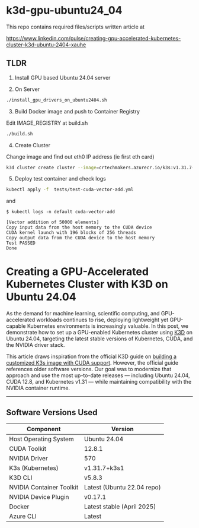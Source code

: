 # k3d-gpu-ubuntu24_04

This repo contains required files/scripts written article at 

https://www.linkedin.com/pulse/creating-gpu-accelerated-kubernetes-cluster-k3d-ubuntu-2404-xauhe


## TLDR

1. Install GPU based Ubuntu 24.04 server

2. On Server

```bash
./install_gpu_drivers_on_ubuntu2404.sh
```
3. Build Docker image and push to Container Registry

Edit IMAGE_REGISTRY at build.sh

```bash
./build.sh
```

4. Create Cluster

Change image and find out eth0 IP address (ie first eth card)

```bash
k3d cluster create cluster --image=crtechmakers.azurecr.io/k3s:v1.31.7-k3s1-cuda-12.8.1-base-ubuntu24.04 --gpus 1 -p 192.168.50.230:8081:80@loadbalancer
```

5. Deploy test container and check logs

```bash
kubectl apply -f  tests/test-cuda-vector-add.yml 
```
and

```
$ kubectl logs -n default cuda-vector-add

[Vector addition of 50000 elements]
Copy input data from the host memory to the CUDA device
CUDA kernel launch with 196 blocks of 256 threads
Copy output data from the CUDA device to the host memory
Test PASSED
Done        
```

# Creating a GPU-Accelerated Kubernetes Cluster with K3D on Ubuntu 24.04

As the demand for machine learning, scientific computing, and GPU-accelerated workloads continues to rise, deploying lightweight yet GPU-capable Kubernetes environments is increasingly valuable. In this post, we demonstrate how to set up a GPU-enabled Kubernetes cluster using [K3D](https://k3d.io) on Ubuntu 24.04, targeting the latest stable versions of Kubernetes, CUDA, and the NVIDIA driver stack.

This article draws inspiration from the official K3D guide on [building a customized K3s image with CUDA support](https://k3d.io/v5.8.3/usage/advanced/cuda/#building-a-customized-k3s-image). However, the official guide references older software versions. Our goal was to modernize that approach and use the most up-to-date releases — including Ubuntu 24.04, CUDA 12.8, and Kubernetes v1.31 — while maintaining compatibility with the NVIDIA container runtime.

---

## Software Versions Used

| Component                  | Version                        |
|---------------------------|--------------------------------|
| Host Operating System     | Ubuntu 24.04                   |
| CUDA Toolkit              | 12.8.1                         |
| NVIDIA Driver             | 570                            |
| K3s (Kubernetes)          | v1.31.7+k3s1                   |
| K3D CLI                   | v5.8.3                         |
| NVIDIA Container Toolkit  | Latest (Ubuntu 22.04 repo)     |
| NVIDIA Device Plugin      | v0.17.1                        |
| Docker                    | Latest stable (April 2025)     |
| Azure CLI                 | Latest                         |

